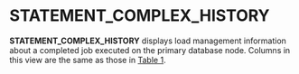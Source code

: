 # STATEMENT\_COMPLEX\_HISTORY<a name="EN-US_TOPIC_0289900115"></a>

**STATEMENT\_COMPLEX\_HISTORY**  displays load management information about a completed job executed on the primary database node. Columns in this view are the same as those in  [Table 1](../DataBaseReference/gs_session_memory_detail.md#en-us_topic_0059778760_td16c4d9490d3429bb7924dc70121414a).

